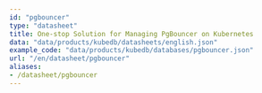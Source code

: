 ```yaml
---
id: "pgbouncer"
type: "datasheet"
title: One-stop Solution for Managing PgBouncer on Kubernetes
data: "data/products/kubedb/datasheets/english.json"
example_code: "data/products/kubedb/databases/pgbouncer.json"
url: "/en/datasheet/pgbouncer"
aliases:
- /datasheet/pgbouncer
---
```

